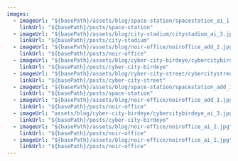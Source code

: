 ```yaml
---
images:
  - imageUrl: "${basePath}/assets/blog/space-station/spacestation_ai_1.jpg"
    linkUrl: "${basePath}/posts/space-station"
  - imageUrl: "${basePath}/assets/blog/city-stadium/citystadium_ai_3.jpg"
    linkUrl: "${basePath}/posts/city-stadium"
  - imageUrl: "${basePath}/assets/blog/noir-office/noiroffice_add_2.jpg"
    linkUrl: "${basePath}/posts/noir-office"
  - imageUrl: "${basePath}/assets/blog/cyber-city-birdeye/cybercitybirdeye_ai_1.jpg"
    linkUrl: "${basePath}/posts/cyber-city-birdeye"
  - imageUrl: "${basePath}/assets/blog/cyber-city-street/cybercitystreet_ai_3.jpg"
    linkUrl: "${basePath}/posts/cyber-city-street"
  - imageUrl: "${basePath}/assets/blog/space-station/spacestation_add_1.jpg"
    linkUrl: "${basePath}/posts/space-station"
  - imageUrl: "${basePath}/assets/blog/noir-office/noiroffice_add_1.jpg"
    linkUrl: "${basePath}/posts/noir-office"
  - imageUrl: "assets/blog/cyber-city-birdeye/cybercitybirdeye_ai_3.jpg"
    linkUrl: "${basePath}/posts/cyber-city-birdeye"
  - imageUrl: "${basePath}/assets/blog/noir-office/noiroffice_ai_2.jpg"
    linkUrl: "${basePath}/posts/noir-office"
  - imageUrl: "${basePath}/assets/blog/noir-office/noiroffice_ai_1.jpg"
    linkUrl: "${basePath}/posts/noir-office"
---
```

